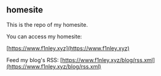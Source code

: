 ## homesite

This is the repo of my homesite.

You can access my homesite:

[https://www.f1nley.xyz](https://www.f1nley.xyz)

Feed my blog's RSS:
[https://www.f1nley.xyz/blog/rss.xml](https://www.f1nley.xyz/blog/rss.xml)
